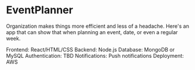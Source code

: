 # EventPlanner
Organization makes things more efficient and less of a headache. Here's an app that can show that when planning an event, date, or even a regular week.

Frontend: React/HTML/CSS
Backend: Node.js
Database: MongoDB or MySQL
Authentication: TBD
Notifications: Push notifications
Deployment: AWS
